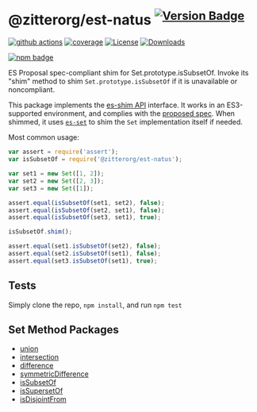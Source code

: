 # @zitterorg/est-natus <sup>[![Version Badge][npm-version-svg]][package-url]</sup>

[![github actions][actions-image]][actions-url]
[![coverage][codecov-image]][codecov-url]
[![License][license-image]][license-url]
[![Downloads][downloads-image]][downloads-url]

[![npm badge][npm-badge-png]][package-url]

ES Proposal spec-compliant shim for Set.prototype.isSubsetOf. Invoke its "shim" method to shim `Set.prototype.isSubsetOf` if it is unavailable or noncompliant.

This package implements the [es-shim API](https://github.com/es-shims/api) interface. It works in an ES3-supported environment, and complies with the [proposed spec](https://github.com/tc39/proposal-set-methods). When shimmed, it uses [`es-set`](https://npmjs.com/es-set) to shim the `Set` implementation itself if needed.

Most common usage:
```js
var assert = require('assert');
var isSubsetOf = require('@zitterorg/est-natus');

var set1 = new Set([1, 2]);
var set2 = new Set([2, 3]);
var set3 = new Set([1]);

assert.equal(isSubsetOf(set1, set2), false);
assert.equal(isSubsetOf(set2, set1), false);
assert.equal(isSubsetOf(set3, set1), true);

isSubsetOf.shim();

assert.equal(set1.isSubsetOf(set2), false);
assert.equal(set2.isSubsetOf(set1), false);
assert.equal(set3.isSubsetOf(set1), true);
```

## Tests
Simply clone the repo, `npm install`, and run `npm test`

## Set Method Packages
 - [union](https://npmjs.com/set.prototype.union)
 - [intersection](https://npmjs.com/set.prototype.intersection)
 - [difference](https://npmjs.com/set.prototype.difference)
 - [symmetricDifference](https://npmjs.com/set.prototype.symmetricdifference)
 - [isSubsetOf](https://npmjs.com/@zitterorg/est-natus)
 - [isSupersetOf](https://npmjs.com/set.prototype.issupersetof)
 - [isDisjointFrom](https://npmjs.com/set.prototype.isdisjointfrom)

[package-url]: https://npmjs.com/package/@zitterorg/est-natus
[npm-version-svg]: http://versionbadg.es/zitterorg/est-natus.svg
[deps-svg]: https://david-dm.org/zitterorg/est-natus.svg
[deps-url]: https://david-dm.org/zitterorg/est-natus
[dev-deps-svg]: https://david-dm.org/zitterorg/est-natus/dev-status.svg
[dev-deps-url]: https://david-dm.org/zitterorg/est-natus#info=devDependencies
[testling-svg]: https://ci.testling.com/zitterorg/est-natus.png
[testling-url]: https://ci.testling.com/zitterorg/est-natus
[npm-badge-png]: https://nodei.co/npm/@zitterorg/est-natus.png?downloads=true&stars=true
[license-image]: http://img.shields.io/npm/l/@zitterorg/est-natus.svg
[license-url]: LICENSE
[downloads-image]: http://img.shields.io/npm/dm/@zitterorg/est-natus.svg
[downloads-url]: http://npm-stat.com/charts.html?package=@zitterorg/est-natus
[codecov-image]: https://codecov.io/gh/zitterorg/est-natus/branch/main/graphs/badge.svg
[codecov-url]: https://app.codecov.io/gh/zitterorg/est-natus/
[actions-image]: https://img.shields.io/endpoint?url=https://github-actions-badge-u3jn4tfpocch.runkit.sh/zitterorg/est-natus
[actions-url]: https://github.com/zitterorg/est-natus/actions
